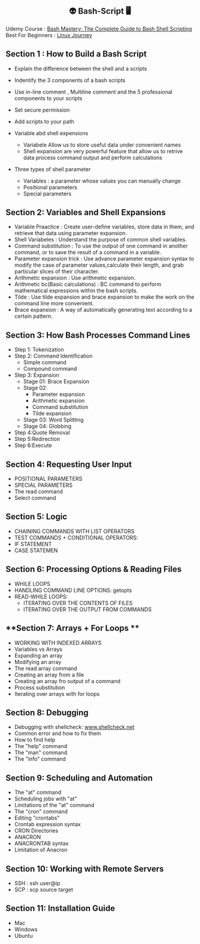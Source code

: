 <p align="center">
  <h2 align="center">👽 Bash-Script 🖥️</h2> 
  
</p>

Udemy Course : [Bash Mastery: The Complete Guide to Bash Shell Scripting](https://www.udemy.com/course/bash-mastery/?src=sac&kw=Master+bash)\
Best For Beginners : [Linux Journey](https://linuxjourney.com/)


**Section 1 : How to Build a Bash Script**
---
- Explain the difference between the shell and a scripts
- Indentify the 3 components of a bash scripts
- Use in-line comment , Multiline comment and the 5 professional components to your scripts
- Set secure permission
- Add scripts to your path
- Variable abd shell expensions
  - Variabele Allow us to store useful data under convenient names
  - Shell expansion are very powerful feature that allow us to retrive data process command output and perform calculations

- Three types of shell parameter 
  - Variables : a parameter whose values you can manually change
  - Positional parameters
  - Special parameters

**Section 2: Variables and Shell Expansions**
---
- Variable Praactice : Create user-define variables, store data in them, and retrieve that data using parameter expansion.
- Shell Variabeles : Understand the purpose of common shell variables.
- Command substitution : To use the output of one command in another command, or to save the result of a command in a variable.
- Parameter expansion trick : Use advance parameter expansion syntax to modify the case of parameter values,calculate their length, and grab particular slices of their character.
- Arithmetic expansion : Use arithmetic expansion.
- Arithmetic bc(Basic calculations) : BC command to perform mathematical expressions within the bash scripts.
- Tilde : Use tilde expansion and brace expansion to make the work on the command line more convenient.
- Brace expansion : A way of automatically generating text according to a certain pattern.

**Section 3: How Bash Processes Command Lines**
---
- Step 1: Tokenization
- Step 2: Command Identification
	- Simple command
	- Compound command
- Step 3: Expansion
	- Stage 01: Brace Expansion
	- Stage 02:
		 - Parameter expansion
		 - Arithmetic expansion
		 - Command substitution
		 - Tilde expansion
	- Stage 03: Word Splitting
	- Stage 04: Globbing
- Step 4:Quote Removal
- Step 5:Redirection
- Step 6:Execute

**Section 4: Requesting User Input**
---
- POSITIONAL PARAMETERS
- SPECIAL PARAMETERS
- The read command
- Select command

**Section 5: Logic**
---
- CHAINING COMMANDS WITH LIST OPERATORS
- TEST COMMANDS + CONDITIONAL OPERATORS:
- IF STATEMENT
- CASE STATEMEN

**Section 6: Processing Options & Reading Files**
---
- WHILE LOOPS
- HANDLING COMMAND LINE OPTIONS: getopts
- READ-WHILE LOOPS:
	- ITERATING OVER THE CONTENTS OF FILES
	- ITERATING OVER THE OUTPUT FROM COMMANDS
	
	
**Section 7: Arrays + For Loops **
---
- WORKING WITH INDEXED ARRAYS
- Variables vs Arrays
- Expanding an array
- Modifying an array
- The read array command
- Creating an array from a file
- Creating an array fro output of a command
- Process substitution
- Iterating over arrays with for loops

**Section 8: Debugging**
---
- Debugging with shellcheck: www.shellcheck.net
- Common error and how to fix them
- How to find help 
- The "help" command
- The  "man" command 
- The "info" command

**Section 9: Scheduling and Automation**
---
- The "at" command
- Scheduling jobs with "at"
- Limitations of the "at" command
- The "cron" command
- Editing "crontabs"
- Crontab expression syntax
- CRON Directories
- ANACRON 
- ANACRONTAB syntax
- Limitation of Anacron

**Section 10: Working with Remote Servers**
---
- SSH : ssh user@ip
- SCP : scp source target

**Section 11: Installation Guide**
---
- Mac
- Windows
- Ubuntu

